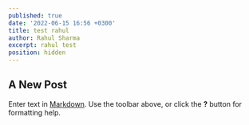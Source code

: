 ```yaml
---
published: true
date: '2022-06-15 16:56 +0300'
title: test rahul
author: Rahul Sharma
excerpt: rahul test
position: hidden
---
```

## A New Post

Enter text in [Markdown](http://daringfireball.net/projects/markdown/). Use the toolbar above, or click the **?** button for formatting help.
